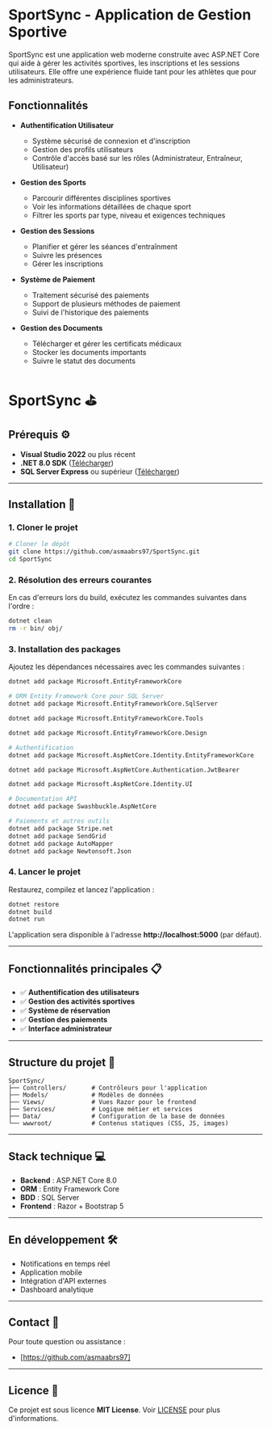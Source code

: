 # SportSync - Application de Gestion Sportive

SportSync est une application web moderne construite avec ASP.NET Core qui aide à gérer les activités sportives, les inscriptions et les sessions utilisateurs. Elle offre une expérience fluide tant pour les athlètes que pour les administrateurs.

## Fonctionnalités

- **Authentification Utilisateur**
  - Système sécurisé de connexion et d'inscription
  - Gestion des profils utilisateurs
  - Contrôle d'accès basé sur les rôles (Administrateur, Entraîneur, Utilisateur)

- **Gestion des Sports**
  - Parcourir différentes disciplines sportives
  - Voir les informations détaillées de chaque sport
  - Filtrer les sports par type, niveau et exigences techniques

- **Gestion des Sessions**
  - Planifier et gérer les séances d'entraînment
  - Suivre les présences
  - Gérer les inscriptions

- **Système de Paiement**
  - Traitement sécurisé des paiements
  - Support de plusieurs méthodes de paiement
  - Suivi de l'historique des paiements

- **Gestion des Documents**
  - Télécharger et gérer les certificats médicaux
  - Stocker les documents importants
  - Suivre le statut des documents

# SportSync ⛳️

## Prérequis ⚙️
- **Visual Studio 2022** ou plus récent
- **.NET 8.0 SDK** ([Télécharger](https://dotnet.microsoft.com/download/dotnet/8.0))
- **SQL Server Express** ou supérieur ([Télécharger](https://www.microsoft.com/fr-fr/sql-server/sql-server-downloads))

---

## Installation 🚀

### 1. Cloner le projet
```bash
# Cloner le dépôt
git clone https://github.com/asmaabrs97/SportSync.git
cd SportSync
```

### 2. Résolution des erreurs courantes
En cas d'erreurs lors du build, exécutez les commandes suivantes dans l'ordre :
```bash
dotnet clean
rm -r bin/ obj/
```

### 3. Installation des packages
Ajoutez les dépendances nécessaires avec les commandes suivantes :
```bash
dotnet add package Microsoft.EntityFrameworkCore

# ORM Entity Framework Core pour SQL Server
dotnet add package Microsoft.EntityFrameworkCore.SqlServer

dotnet add package Microsoft.EntityFrameworkCore.Tools

dotnet add package Microsoft.EntityFrameworkCore.Design

# Authentification
dotnet add package Microsoft.AspNetCore.Identity.EntityFrameworkCore

dotnet add package Microsoft.AspNetCore.Authentication.JwtBearer

dotnet add package Microsoft.AspNetCore.Identity.UI

# Documentation API
dotnet add package Swashbuckle.AspNetCore

# Paiements et autres outils
dotnet add package Stripe.net
dotnet add package SendGrid
dotnet add package AutoMapper
dotnet add package Newtonsoft.Json
```

### 4. Lancer le projet
Restaurez, compilez et lancez l'application :
```bash
dotnet restore
dotnet build
dotnet run
```
L'application sera disponible à l'adresse **http://localhost:5000** (par défaut).

---

## Fonctionnalités principales 📋
- ✅ **Authentification des utilisateurs**
- ✅ **Gestion des activités sportives**
- ✅ **Système de réservation**
- ✅ **Gestion des paiements**
- ✅ **Interface administrateur**

---

## Structure du projet 📁
```plaintext
SportSync/
├── Controllers/       # Contrôleurs pour l'application
├── Models/            # Modèles de données
├── Views/             # Vues Razor pour le frontend
├── Services/          # Logique métier et services
├── Data/              # Configuration de la base de données
└── wwwroot/           # Contenus statiques (CSS, JS, images)
```

---

## Stack technique 💻
- **Backend** : ASP.NET Core 8.0
- **ORM** : Entity Framework Core
- **BDD** : SQL Server
- **Frontend** : Razor + Bootstrap 5

---

## En développement 🛠️
- Notifications en temps réel
- Application mobile
- Intégration d'API externes
- Dashboard analytique

---

## Contact 📧
Pour toute question ou assistance :
-   [https://github.com/asmaabrs97]

---

## Licence 📄
Ce projet est sous licence **MIT License**. Voir [LICENSE](./LICENSE) pour plus d'informations.
